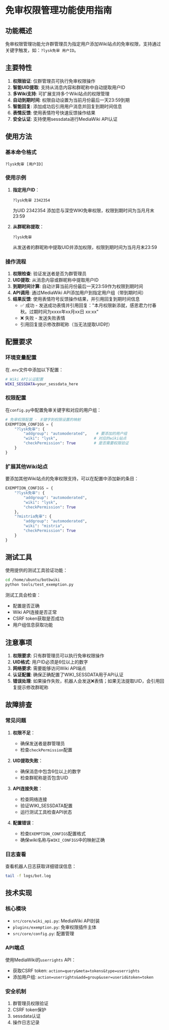 # 免审权限管理功能使用指南

## 功能概述

免审权限管理功能允许群管理员为指定用户添加Wiki站点的免审权限，支持通过关键字触发，如：`?lysk免审 用户ID`。

## 主要特性

1. **权限验证**: 仅群管理员可执行免审权限操作
2. **智能UID提取**: 支持从消息内容和群昵称中自动提取用户ID
3. **多Wiki支持**: 可扩展支持多个Wiki站点的权限管理
4. **自动到期时间**: 权限自动设置为当前月份最后一天23:59到期
5. **智能回复**: 添加成功后引用用户消息并回复到期时间信息
6. **表情反馈**: 使用表情符号快速反馈操作结果
7. **安全认证**: 支持使用sessdata进行MediaWiki API认证

## 使用方法

### 基本命令格式

```
?lysk免审 [用户ID]
```

### 使用示例

1. **指定用户ID**：
   ```
   ?lysk免审 2342354
   ```
   为UID 2342354 添加恋与深空WIKI免审权限，权限到期时间为当月月末23:59

2. **从群昵称提取**：
   ```
   ?lysk免审
   ```
   从发送者的群昵称中提取UID并添加权限，权限到期时间为当月月末23:59

### 操作流程

1. **权限检查**: 验证发送者是否为群管理员
2. **UID提取**: 从消息内容或群昵称中提取用户ID
3. **到期时间计算**: 自动计算当前月份最后一天23:59作为权限到期时间
4. **API调用**: 通过MediaWiki API添加用户到指定用户组（带到期时间）
5. **结果反馈**: 使用表情符号反馈操作结果，并引用回复到期时间信息
   - ✅ 成功 - 发送成功表情并引用回复："本月权限新添就，感恩君力付春秋。过期时间为xxxx年xx月xx日 xx:xx"
   - ❌ 失败 - 发送失败表情
   - 引用回复提示修改群昵称（当无法提取UID时）

## 配置要求

### 环境变量配置

在`.env`文件中添加以下配置：

```bash
# Wiki API认证配置
WIKI_SESSDATA=your_sessdata_here
```

### 权限配置

在`config.py`中配置免审关键字和对应的用户组：

```python
# 免审权限配置 - 关键字到权限设置的映射
EXEMPTION_CONFIGS = {
    "?lysk免审": {
        "addgroup": "automoderated",    # 要添加的用户组
        "wiki": "lysk",                # 对应的wiki站点
        "checkPermission": True        # 是否需要权限验证
    }
}
```

### 扩展其他Wiki站点

要添加其他Wiki站点的免审权限支持，可以在配置中添加新的条目：

```python
EXEMPTION_CONFIGS = {
    "?lysk免审": {
        "addgroup": "automoderated",
        "wiki": "lysk",
        "checkPermission": True
    },
    "?mistria免审": {
        "addgroup": "automoderated",
        "wiki": "mistria",
        "checkPermission": True
    }
}
```

## 测试工具

使用提供的测试工具验证功能：

```bash
cd /home/ubuntu/botbwiki
python tools/test_exemption.py
```

测试工具会检查：
- 配置是否正确
- Wiki API连接是否正常
- CSRF token获取是否成功
- 用户组信息获取功能

## 注意事项

1. **权限要求**: 只有群管理员可以执行免审权限操作
2. **UID格式**: 用户ID必须是6位以上的数字
3. **网络要求**: 需要能够访问Wiki API端点
4. **认证配置**: 确保正确配置了WIKI_SESSDATA用于API认证
5. **错误处理**: 如果操作失败，机器人会发送❌表情；如果无法提取UID，会引用回复提示修改群昵称

## 故障排查

### 常见问题

1. **权限不足**：
   - 确保发送者是群管理员
   - 检查`checkPermission`配置

2. **UID提取失败**：
   - 确保消息中包含6位以上的数字
   - 检查群昵称是否包含UID

3. **API连接失败**：
   - 检查网络连接
   - 验证WIKI_SESSDATA配置
   - 运行测试工具检查API状态

4. **配置错误**：
   - 检查`EXEMPTION_CONFIGS`配置格式
   - 确保wiki名称与`WIKI_CONFIGS`中的映射正确

### 日志查看

查看机器人日志获取详细错误信息：

```bash
tail -f logs/bot.log
```

## 技术实现

### 核心模块

- `src/core/wiki_api.py`: MediaWiki API封装
- `plugins/exemption.py`: 免审权限插件主体
- `src/core/config.py`: 配置管理

### API端点

使用MediaWiki的`userrights` API：
- 获取CSRF token: `action=query&meta=tokens&type=userrights`
- 添加用户组: `action=userrights&add=group&user=userid&token=token`

### 安全机制

1. 群管理员权限验证
2. CSRF token保护
3. sessdata认证
4. 操作日志记录
